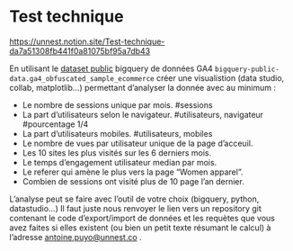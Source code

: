 # Test technique
https://unnest.notion.site/Test-technique-da7a51308fb441f0a81075bf95a7db43


En utilisant le [dataset public](https://cloud.google.com/bigquery/public-data/) 
bigquery de données GA4 `bigquery-public-data.ga4_obfuscated_sample_ecommerce` 
créer une visualistion (data studio, collab, matplotlib…) permettant d’analyser 
la donnée avec au minimum :

- Le nombre de sessions unique par mois. #sessions
- La part d’utilisateurs selon le navigateur. #utilisateurs, navigateur     #pourcentage 1/4
- La part d’utilisateurs mobiles. #utilisateurs, mobiles
- Le nombre de vues par utilisateur unique de la page d’acceuil.
- Les 10 sites les plus visités sur les 6 derniers mois.
- Le temps d’engagement utilisateur median par mois.
- Le referer qui amène le plus vers la page “Women apparel”.
- Combien de sessions ont visité plus de 10 page l’an dernier.

L’analyse peut se faire avec l’outil de votre choix (bigquery, python, datastudio…) 
Il faut juste nous renvoyer le lien vers un repository git contenant le code 
d’export/import de données et les requètes que vous avez faites si elles 
existent (ou bien un petit texte résumant le calcul) 
à l’adresse [antoine.puyo@unnest.co](mailto:antoine.puyo@unnest.co) .